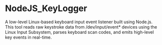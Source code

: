 # NodeJS_KeyLogger
A low-level Linux-based keyboard input event listener built using Node.js. This tool reads raw keystroke data from /dev/input/event* devices using the Linux Input Subsystem, parses keyboard scan codes, and emits high-level key events in real-time.
